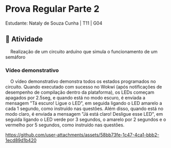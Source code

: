# Prova Regular Parte 2

Estudante: Nataly de Souza Cunha | T11 | G04

## 🎯 Atividade

&nbsp;&nbsp;&nbsp;&nbsp;Realização de um circuito arduíno que simula o funcionamento de um semáforo

### Vídeo demonstrativo

&nbsp;&nbsp;&nbsp;&nbsp;O vídeo demonstrativo demonstra todos os estados programados no circuito. Quando executado com sucesso no Wokwi (após notificações de desempenho de compilação dentro da plataforma), os LEDs começam apagados por 2.5seg, e quando está no modo escuro, é enviada a mensagem "Tá escuro! Ligue o LED", em seguida ligando o LED amarelo a cada 1 segundo, como instruído nas questões. Além disso, quando está no modo claro, é enviada a mensagem "Já está claro! Desligue esse LED", em seguida ligando o LED verde por 3 segundos, o amarelo por 2 segundos e o vermelho por 5 segundos, como instruído nas questões.

https://github.com/user-attachments/assets/58bb73fe-1c47-4ca1-bbb2-1ecd89d1b420



